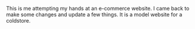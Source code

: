 This is me attempting my hands at an e-commerce website. 
I came back to make some changes and update a few things.
It is a model website for a coldstore.
